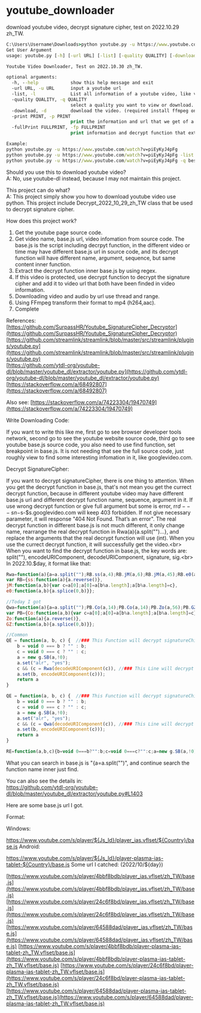 # youtube_downloader
download youtube video, decrypt signature cipher, test on 2022.10.29 zh_TW.

```cmd
C:\Users\Username\Downloads>python youtube.py -u https://www.youtube.com/watch?v=piEyKyJ4pFg -h
Get User Argument
usage: youtube.py [-h] [-url URL] [-list] [-quality QUALITY] [-download] [-print PRINT] [-fullPrint FULLPRINT]

Youtube Video Downloader, Test on 2022.10.30 zh_TW.

optional arguments:
  -h, --help            show this help message and exit
  -url URL, -u URL      input a youtube url
  -list, -l             List all information of a youtube video, like video quality.
  -quality QUALITY, -q QUALITY
                        select a quality you want to view or download. Like Best, best, 1080, 720, 360, 240.
  -download, -d         download the video. (required install ffmpeg on your device.)
  -print PRINT, -p PRINT
                        print the information and url that we get of a video
  -fullPrint FULLPRINT, -fp FULLPRINT
                        print information and decrypt function that extract from base.js and other debug values
```
```cmd
Example:
python youtube.py -u https://www.youtube.com/watch?v=piEyKyJ4pFg
python youtube.py -u https://www.youtube.com/watch?v=piEyKyJ4pFg -list
python youtube.py -u https://www.youtube.com/watch?v=piEyKyJ4pFg -q best -download
```
Should you use this to download youtube video?<br>
A: No, use youtube-dl instead, because I may not maintain this project.

This project can do what?<br>
A: This project simply show you how to download youtube video use python.
This project include Decrypt_2022_10_29_zh_TW class that be used to decrypt signature cipher.

How does this project work?
1. Get the youtube page source code.
2. Get video name, base.js url, video infomation from source code. The base.js is the script including decrpyt function, in the different video or time may have different base.js url in source code, and its decrypt function will have different name, argument, sequence, but same content inner function.
3. Extract the decrypt function inner base.js by using regex.
4. If this video is protected, use decrypt function to decrypt the signature cipher and add it to video url that both have been finded in video information.
5. Downloading video and audio by url use thread and range.
6. Using FFmpeg transform their format to mp4 (h264,aac).
7. Complete

References:<br>
[https://github.com/SurpassHR/Youtube_SignatureCipher_Decryptor](https://github.com/SurpassHR/Youtube_SignatureCipher_Decryptor)<br>
[https://github.com/streamlink/streamlink/blob/master/src/streamlink/plugins/youtube.py](https://github.com/streamlink/streamlink/blob/master/src/streamlink/plugins/youtube.py)<br>
[https://github.com/ytdl-org/youtube-dl/blob/master/youtube_dl/extractor/youtube.py](https://github.com/ytdl-org/youtube-dl/blob/master/youtube_dl/extractor/youtube.py)<br>
[https://stackoverflow.com/a/68492807](https://stackoverflow.com/a/68492807)

Also see:
[https://stackoverflow.com/a/74223304/19470749](https://stackoverflow.com/a/74223304/19470749)

Write Downloading Code:

If you want to write this like me, first go to see browser developer tools network, second go to see the youtube website source code, third go to see youtube base.js source code, you also need to use find function, set breakpoint in base.js. It is not needing that see the full source code, just roughly view to find some interesting infomation in it, like googlevideo.com.

Decrypt SignatureCipher:

If you want to decrypt signatureCipher, there is one thing to attention. When you get the decrypt function in base.js, that's not mean you get the currect decrypt function, because in different youtube video may have different base.js url and different decrypt function name, sequence, argument in it. If use wrong decrypt function or give full argument but some is error, rr$d---sn-$s-$s.googlevideo.com will keep 403 forbidden. If not give necessary parameter, it will response "404 Not Found. That’s an error". The real decrypt function in different base.js is not much different, it only change name, rearrange the real decrypt function in Rwa(a){a.split("")...}, and replace the arguments that the real decrypt function will use (int). When you use the currect decrypt function, it will successfully get the video.<br>
When you want to find the decrypt function in base.js, the key words are: split(""), encodeURIComponent, decodeURIComponent, signature, sig.<br>
In 2022.10.$day, it format like that:
```javascript
Rwa=function(a){a=a.split("");RB.ss(a,4);RB.jM(a,6);RB.jM(a,45);RB.e0(a,3);return a.join("")};
var RB={ss:function(a){a.reverse()},
jM:function(a,b){var c=a[0];a[0]=a[b%a.length];a[b%a.length]=c},
e0:function(a,b){a.splice(0,b)}};

//Today I got
Qwa=function(a){a=a.split("");PB.Co(a,14);PB.Co(a,14);PB.Zo(a,56);PB.GZ(a,2);return a.join("")};
var PB={Co:function(a,b){var c=a[0];a[0]=a[b%a.length];a[b%a.length]=c},
Zo:function(a){a.reverse()},
GZ:function(a,b){a.splice(0,b)}};

//Common
QE = function(a, b, c) {  //### This Function will decrypt signatureChiper ###//
    b = void 0 === b ? "" : b;
    c = void 0 === c ? "" : c;
    a = new g.SB(a,!0);
    a.set("alr", "yes");
    c && (c = Rwa(decodeURIComponent(c)), //### This Line will decrypt signatureChiper ###//
    a.set(b, encodeURIComponent(c)));
    return a
}

QE = function(a, b, c) {  //### This Function will decrypt signatureChiper ###//
    b = void 0 === b ? "" : b;
    c = void 0 === c ? "" : c;
    a = new g.SB(a,!0);
    a.set("alr", "yes");
    c && (c = Qwa(decodeURIComponent(c)), //### This Line will decrypt signatureChiper ###
    a.set(b, encodeURIComponent(c)));
    return a
}

RE=function(a,b,c){b=void 0===b?"":b;c=void 0===c?"":c;a=new g.SB(a,!0);a.set("alr","yes");c&&(c=Rwa(decodeURIComponent(c)),a.set(b,encodeURIComponent(c)));return a};
```
What you can search in base.js is "{a=a.split("")", and continue search the function name inner just find.

You can also see the details in:<br>
https://github.com/ytdl-org/youtube-dl/blob/master/youtube_dl/extractor/youtube.py#L1403


Here are some base.js url I got.

Format:

Windows:

https://www.youtube.com/s/player/${Js_Id}/player_ias.vflset/${Country}/base.js
Android:

https://www.youtube.com/s/player/${Js_Id}/player-plasma-ias-tablet-${Country}/base.js
Some url I catched: (2022/10/${day})

[https://www.youtube.com/s/player/4bbf8bdb/player_ias.vflset/zh_TW/base.js](https://www.youtube.com/s/player/4bbf8bdb/player_ias.vflset/zh_TW/base.js)
[https://www.youtube.com/s/player/24c6f8bd/player_ias.vflset/zh_TW/base.js](https://www.youtube.com/s/player/24c6f8bd/player_ias.vflset/zh_TW/base.js)
[https://www.youtube.com/s/player/64588dad/player_ias.vflset/zh_TW/base.js](https://www.youtube.com/s/player/64588dad/player_ias.vflset/zh_TW/base.js)
[https://www.youtube.com/s/player/4bbf8bdb/player-plasma-ias-tablet-zh_TW.vflset/base.js](https://www.youtube.com/s/player/4bbf8bdb/player-plasma-ias-tablet-zh_TW.vflset/base.js)
[https://www.youtube.com/s/player/24c6f8bd/player-plasma-ias-tablet-zh_TW.vflset/base.js](https://www.youtube.com/s/player/24c6f8bd/player-plasma-ias-tablet-zh_TW.vflset/base.js)
[https://www.youtube.com/s/player/64588dad/player-plasma-ias-tablet-zh_TW.vflset/base.js](https://www.youtube.com/s/player/64588dad/player-plasma-ias-tablet-zh_TW.vflset/base.js)
